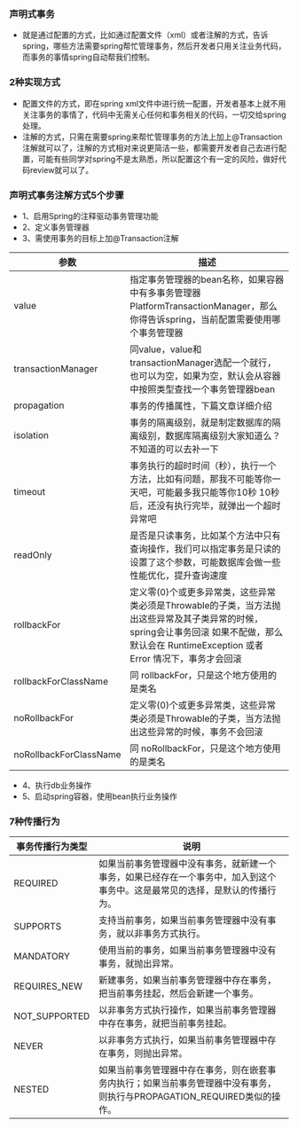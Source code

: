 
### 声明式事务
+ 就是通过配置的方式，比如通过配置文件（xml）或者注解的方式，告诉spring，哪些方法需要spring帮忙管理事务，然后开发者只用关注业务代码，而事务的事情spring自动帮我们控制。

### 2种实现方式
+ 配置文件的方式，即在spring xml文件中进行统一配置，开发者基本上就不用关注事务的事情了，代码中无需关心任何和事务相关的代码，一切交给spring处理。
+ 注解的方式，只需在需要spring来帮忙管理事务的方法上加上@Transaction注解就可以了，注解的方式相对来说更简洁一些，都需要开发者自己去进行配置，可能有些同学对spring不是太熟悉，所以配置这个有一定的风险，做好代码review就可以了。

### 声明式事务注解方式5个步骤
+ 1、启用Spring的注释驱动事务管理功能
+ 2、定义事务管理器
+ 3、需使用事务的目标上加@Transaction注解


|参数|	描述|
|---|---|
|value|指定事务管理器的bean名称，如果容器中有多事务管理器PlatformTransactionManager，那么你得告诉spring，当前配置需要使用哪个事务管理器|
|transactionManager|	同value，value和transactionManager选配一个就行，也可以为空，如果为空，默认会从容器中按照类型查找一个事务管理器bean|
|propagation|	事务的传播属性，下篇文章详细介绍|
|isolation	|事务的隔离级别，就是制定数据库的隔离级别，数据库隔离级别大家知道么？不知道的可以去补一下
|timeout|	事务执行的超时时间（秒），执行一个方法，比如有问题，那我不可能等你一天吧，可能最多我只能等你10秒 10秒后，还没有执行完毕，就弹出一个超时异常吧
|readOnly|	是否是只读事务，比如某个方法中只有查询操作，我们可以指定事务是只读的 设置了这个参数，可能数据库会做一些性能优化，提升查询速度
|rollbackFor|	定义零(0)个或更多异常类，这些异常类必须是Throwable的子类，当方法抛出这些异常及其子类异常的时候，spring会让事务回滚 如果不配做，那么默认会在 RuntimeException 或者 Error 情况下，事务才会回滚
|rollbackForClassName|	同 rollbackFor，只是这个地方使用的是类名
|noRollbackFor	|定义零(0)个或更多异常类，这些异常类必须是Throwable的子类，当方法抛出这些异常的时候，事务不会回滚
|noRollbackForClassName|	同 noRollbackFor，只是这个地方使用的是类名

+ 4、执行db业务操作
+ 5、启动spring容器，使用bean执行业务操作


### 7种传播行为

|事务传播行为类型|	说明|
|---|---|
|REQUIRED|	如果当前事务管理器中没有事务，就新建一个事务，如果已经存在一个事务中，加入到这个事务中。这是最常见的选择，是默认的传播行为。|
|SUPPORTS|	支持当前事务，如果当前事务管理器中没有事务，就以非事务方式执行。|
|MANDATORY|	使用当前的事务，如果当前事务管理器中没有事务，就抛出异常。|
|REQUIRES_NEW|	新建事务，如果当前事务管理器中存在事务，把当前事务挂起，然后会新建一个事务。|
|NOT_SUPPORTED|	以非事务方式执行操作，如果当前事务管理器中存在事务，就把当前事务挂起。|
|NEVER|	以非事务方式执行，如果当前事务管理器中存在事务，则抛出异常。|
|NESTED|	如果当前事务管理器中存在事务，则在嵌套事务内执行；如果当前事务管理器中没有事务，则执行与PROPAGATION_REQUIRED类似的操作。|

